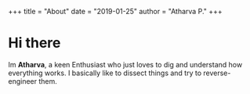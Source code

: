 +++
title = "About"
date = "2019-01-25"
author = "Atharva P."
+++

# Hi there

Im **Atharva**, a keen Enthusiast who just loves to dig and understand how everything works. I basically like to dissect things and try to reverse-engineer them.
